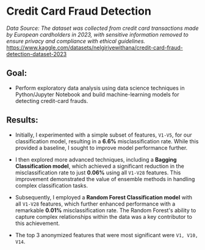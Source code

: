 # Credit Card Fraud Detection 


*Data Source: The dataset was collected from credit card transactions made by European cardholders in 2023, with sensitive information removed to ensure privacy and compliance with ethical guidelines.*
https://www.kaggle.com/datasets/nelgiriyewithana/credit-card-fraud-detection-dataset-2023

## Goal: 
- Perform exploratory data analysis using data science techniques in Python/Jupyter Notebook and build machine-learning models for detecting credit-card frauds.

## Results:
- Initially, I experimented with a simple subset of features, `V1-V5`, for our classification model, resulting in a **6.6%** misclassification rate. While this provided a baseline, I sought to improve model performance further.

- I then explored more advanced techniques, including a **Bagging Classification model**, which achieved a significant reduction in the misclassification rate to just **0.06%** using all `V1-V28` features. This improvement demonstrated the value of ensemble methods in handling complex classification tasks.

- Subsequently, I employed a **Random Forest Classification model** with all `V1-V28` features, which further enhanced performance with a remarkable **0.01%** misclassification rate. The Random Forest's ability to capture complex relationships within the data was a key contributor to this achievement.

- The top 3 anonymized features that were most significant were `V1, V10, V14`.
